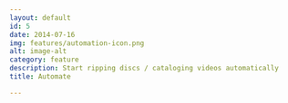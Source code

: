```yaml
---
layout: default
id: 5
date: 2014-07-16
img: features/automation-icon.png
alt: image-alt
category: feature
description: Start ripping discs / cataloging videos automatically
title: Automate

---
```

